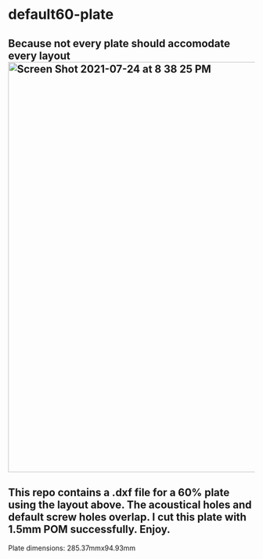# default60-plate
Because not every plate should accomodate every layout
<img width="836" alt="Screen Shot 2021-07-24 at 8 38 25 PM" src="https://user-images.githubusercontent.com/14165909/126887073-22731c23-6099-46bf-a103-74b7ef3ffc2b.png">
---
This repo contains a .dxf file for a 60% plate using the layout above. The acoustical holes and default screw holes overlap. I cut this plate with 1.5mm POM successfully. Enjoy.
---
Plate dimensions: 285.37mmx94.93mm
